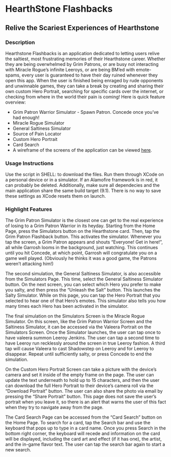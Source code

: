# HearthStone Flashbacks
## Relive the Scariest Experiences of Hearthstone

### Description
Hearthstone Flashbacks is an application dedicated to letting users relive the saltiest, most frustrating memories of their Hearthstone career. Whether they are being overwhelmed by Grim Patrons, or are busy not interacting with Miracle Rogue’s infinite Leeroys, or are being BM’ed with emote-spams, every user is guaranteed to have their day ruined whenever they open this app. When the user is finished being enraged by rude opponents and unwinnable games, they can take a break by creating and sharing their own custom Hero Portrait, searching for specific cards over the internet, or checking from where in the world their pain is coming! Here is quick feature overview:
* Grim Patron Warrior Simulator -  Spawn Patron. Concede once you’ve had enough!
* Miracle Rogue Simulator
* General Saltiness Simulator
* Source of Pain Locator
* Custom Hero Portrait
* Card Search
* A wireframe of the screens of the application can be viewed [here](https://docs.google.com/presentation/d/1vB9P5p7PSNsy59zRYw1z3ez5Z0sGEJSeOqluuvC4W0s/edit?usp=sharing).

 
### Usage Instructions
Use the script in SHELL: to download the files. Run them through XCode on a personal device or in a simulator. 
If an Alamofire framework is in red, it can probably be deleted. Additionally, make sure all dependecies and the main application share the same build target (9.1). There is no way to save these settings as XCode resets them on launch.

### Highlight Features
The Grim Patron Simulator is the closest one can get to the real experience of losing to a Grim Patron Warrior in its heyday. Starting from the Home Page, press the Simulators button on the Hearthstone card. Then, tap the Grim Patron Flashback button. This activates the simulator. Whenever you tap the screen, a Grim Patron appears and shouts “Everyone! Get in here!”, all while Garrosh looms in the background, just watching. This continues until you hit Concede, at which point, Garrosh will congratulate you on a game well played. (Obviously he thinks it was a good game, the Patrons weren’t attacking him!)  

The second simulation, the General Saltiness Simulator, is also accessible from the Simulators Page. This time, select the General Saltiness Simulator button. On the next screen, you can select which Hero you prefer to make you salty, and then press the “Unleash the Salt” button. This launches the Salty Simulator. While on this page, you can tap the Hero Portrait that you selected to hear one of that Hero’s emotes. This simulator also tells you how many times each Hero has been activated in the simulator.   

The final simulation on the Simulators Screen is the Miracle Rogue Simulator. On this screen, like the Grim Patron Warrior Screen and the Saltiness Simulator, it can be accessed via the Valeera Portrait on the Simulators Screen. Once the Simulator launches, the user can tap once to have valeera summon Leeroy Jenkins. The user can tap a second time to have Leeroy run recklessly around the screen in true Leeroy fashion. A third tap will cause Valeera to cast Shadowstep on Leeroy and for Leeroy to disappear. Repeat until sufficiently salty, or press Concede to end the simulation.  

On the Custom Hero Portrait Screen can take a picture with the device’s camera and set it inside of the empty frame on the page. The user can update the text underneath to hold up to 15 characters, and then the user can download the full Hero Portrait to their device’s camera roll via the “Download Portrait” button. The user can also share the photo via email by pressing the “Share Portrait” button.  This page does not save the user’s portrait when you leave it, so there is an alert that warns the user of this fact when they try to navigate away from the page.  

The Card Search Page can be accessed from the “Card Search” button on the Home Page. To search for a card, tap the Search bar and use the keyboard that pops up to type in a card name. Once you press Search in the bottom right corner, the keyboard will recede and information on the card will be displayed, including the card art and effect (if it has one), the artist, and the in-game flavor text. The user can tap the search bar again to start a new search.
